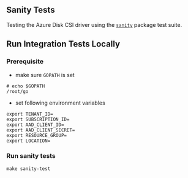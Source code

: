 ## Sanity Tests
Testing the Azure Disk CSI driver using the [`sanity`](https://github.com/kubernetes-csi/csi-test/tree/master/pkg/sanity) package test suite.

## Run Integration Tests Locally
### Prerequisite
 - make sure `GOPATH` is set
```
# echo $GOPATH
/root/go
```
 - set following environment variables
```console
export TENANT_ID=
export SUBSCRIPTION_ID=
export AAD_CLIENT_ID=
export AAD_CLIENT_SECRET=
export RESOURCE_GROUP=
export LOCATION=
```

### Run sanity tests
```
make sanity-test
```
